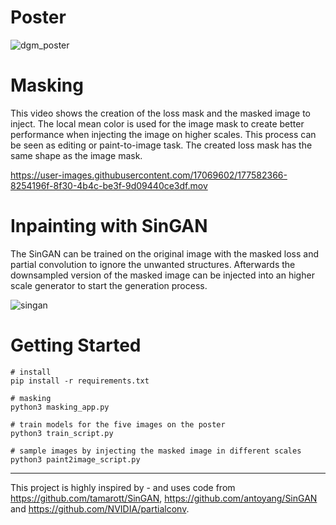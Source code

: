
# Poster
![dgm_poster](https://user-images.githubusercontent.com/17069602/177596909-06033766-c56b-463f-a311-24fa39cf90be.jpg)

# Masking
This video shows the creation of the loss mask and the masked image to inject. The local mean color is used for the image mask to create better performance when injecting the image on higher scales. This process can be seen as editing or paint-to-image task. The created loss mask has the same shape as the image mask.


https://user-images.githubusercontent.com/17069602/177582366-8254196f-8f30-4b4c-be3f-9d09440ce3df.mov

# Inpainting with SinGAN
The SinGAN can be trained on the original image with the masked loss and partial convolution to ignore the unwanted structures. Afterwards the downsampled version of the masked image can be injected into an higher scale generator to start the generation process.



![singan](https://user-images.githubusercontent.com/17069602/177598485-8849222d-efc5-491c-9c4c-7d47b280694d.png)


# Getting Started

```
# install
pip install -r requirements.txt

# masking
python3 masking_app.py

# train models for the five images on the poster
python3 train_script.py

# sample images by injecting the masked image in different scales
python3 paint2image_script.py
```
---

This project is highly inspired by - and uses code from https://github.com/tamarott/SinGAN, https://github.com/antoyang/SinGAN and https://github.com/NVIDIA/partialconv.
